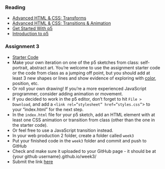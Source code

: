 ### Reading

- [Advanced HTML & CSS: Transforms](https://learn.shayhowe.com/advanced-html-css/css-transforms/)
- [Advanced HTML & CSS: Transitions & Animation](https://learn.shayhowe.com/advanced-html-css/transitions-animations/)
- [Get Started With p5](https://p5js.org/get-started/)
- [Introduction to p5](https://medium.com/comsystoreply/introduction-to-p5-js-9a7da09f20aa)

### Assignment 3

- [Starter Code](https://drive.google.com/file/d/1wXe27STsQUWOGwpawArC-CCaelwgfgEl/view?usp=sharing)
- Make your own iteration on one of the p5 sketches from class: self-portrait, abstract art. You’re welcome to use the assignment starter code or the code from class as a jumping off point, but you should add at least 3 new shapes or lines and show evidence of exploring with [color](https://www.w3schools.com/colors/colors_names.asp), position, etc.
- Or roll your own drawing! If you’re a more experienced JavaScript programmer, consider adding animation or movement.
- If you decided to work in the p5 editor, don’t forget to hit `File > Download`, and add a `<link rel=”stylesheet” href=”styles.css”`> to your “index.html” for the next step.
- In the `index.html` file for your p5 sketch, add an HTML element with at least one CSS animation or transition from class (other than the one in the starter code).
- Or feel free to use a JavaScript transition instead.
- In your web production 2 folder, create a folder called `week3`
- Put your finished code in the `week3` folder and commit and push to GitHub
- Check and make sure it uploaded to your GitHub page - it should be at {your github username}.github.io/week3/
- Submit the link [here](https://docs.google.com/forms/d/e/1FAIpQLScJ_hzjToD08UX5Py2QP4t8VhiKaIAHZNn6dQVUQbSerfHgrA/viewform?usp=sf_link)

